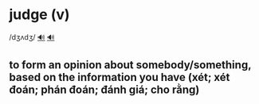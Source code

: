 # judge (v)

/dʒʌdʒ/ [🔊](https://www.oxfordlearnersdictionaries.com/media/english/uk_pron/j/jud/judge/judge__gb_2.mp3) [🔊](https://www.oxfordlearnersdictionaries.com/media/english/us_pron/j/jud/judge/judge__us_1.mp3)

## to form an opinion about somebody/something, based on the information you have (xét; xét đoán; phán đoán; đánh giá; cho rằng)